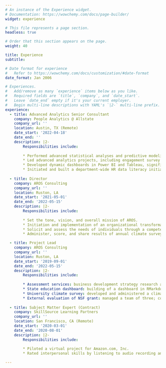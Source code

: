 ```yaml
---
# An instance of the Experience widget.
# Documentation: https://wowchemy.com/docs/page-builder/
widget: experience

# This file represents a page section.
headless: true

# Order that this section appears on the page.
weight: 40

title: Experience
subtitle:

# Date format for experience
#   Refer to https://wowchemy.com/docs/customization/#date-format
date_format: Jan 2006

# Experiences.
#   Add/remove as many `experience` items below as you like.
#   Required fields are `title`, `company`, and `date_start`.
#   Leave `date_end` empty if it's your current employer.
#   Begin multi-line descriptions with YAML's `|2-` multi-line prefix.
experience:
  - title: Advanced Analytics Senior Consultant
    company: People Analytics @ Allstate
    company_url: ''
    location: Austin, TX (Remote)
    date_start: '2022-04-18'
    date_end: ''
    description: |2-
        Responsibilities include:
        
        * Performed advanced statistical analyses and predictive modeling in R and Python across various HR functions, presenting strategic insights to stakeholders and senior leadership.
        * Led advanced analytics projects, including engagement survey analyses, Organizational Network Analysis (ONA) and Natural Language Processing (NLP), directly influencing policy and HR interventions.
        * Developed dynamic dashboards in Power BI and Tableau, significantly improving stakeholder comprehension and engagement with complex datasets.
        * Initiated and built a department-wide HR data literacy initiative, developing and tracking metrics to assess and improve stakeholder analytics capabilities. 
    
  - title: Director
    company: AROS Consulting
    company_url: ''
    location: Ruston, LA
    date_start: '2021-05-01'
    date_end: '2022-05-15'
    description: |2-
        Responsibilities include:
        
        * Set the tone, vision, and overall mission of AROS.
        * Initiation and implementation of an organizational transformation.
        * Solicit and assess the needs of individuals through a competency survey; use results to inform project staffing and acquisition.
        * Administer, score, and share results of annual climate survey; discuss and implement changes as necessary.

  - title: Project Lead
    company: AROS Consulting
    company_url: ''
    location: Ruston, LA
    date_start: '2019-09-01'
    date_end: '2022-05-15'
    description: |2-
        Responsibilities include:
        
        * Assessment services: business development strategy research and creation of an assessment center for public safety personnel. 
        * State education dashboard: building of a dashboard in RMarkdown of annual teacher retention report for Kansas education department.
        * University climate survey: developed and administered a climate survey; conducted focus groups/interviews; analyzed quantitative data to find climate trends, created a codebook for best practices in analyzing qualitative data.
        * External evaluation of NSF grant: managed a team of three; coordinated with project investigators; gathered and analyzed work done by project team; wrote a technical report to document project processes and findings, evaluated and formative feedback; presented results to grant team. 
       
  - title: Subject Matter Expert (Contract)
    company: SkillSource Learning Partners
    company_url: ''
    location: San Francisco, CA (Remote)
    date_start: '2020-03-01'
    date_end: '2020-08-01'
    description: |2-
        Responsibilities include:
        
        * Piloted a virtual project for Amazon.com, Inc.
        * Rated interpersonal skills by listening to audio recording and transcripts.

---
```

